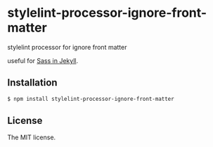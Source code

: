 # stylelint-processor-ignore-front-matter

stylelint processor for ignore front matter

useful for [Sass in Jekyll](https://jekyllrb.com/docs/assets/).

## Installation

```sh
$ npm install stylelint-processor-ignore-front-matter
```

## License

The MIT license.
